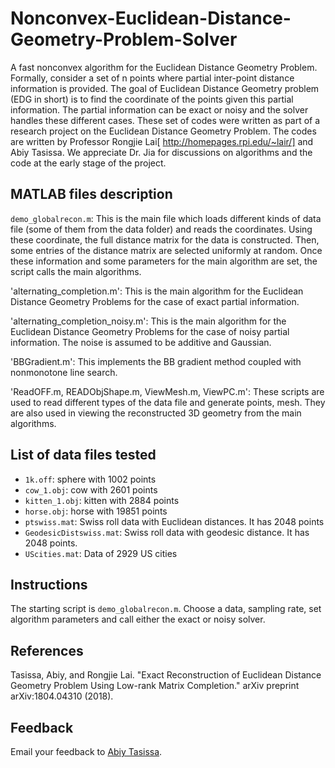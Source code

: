 # Nonconvex-Euclidean-Distance-Geometry-Problem-Solver
A fast nonconvex algorithm for the Euclidean Distance Geometry Problem. Formally, consider a set of n points where partial inter-point distance information is provided. The goal of Euclidean Distance Geometry problem (EDG in short) is to find the coordinate of the points given this partial information. The partial information can be exact or noisy and the solver handles these different cases. These set of codes were written as part of a research project on the Euclidean Distance Geometry Problem. The codes are written by Professor Rongjie Lai[ http://homepages.rpi.edu/~lair/] and Abiy Tasissa. We appreciate Dr. Jia for discussions on algorithms and the code at the early stage of the project.

## MATLAB files description
`demo_globalrecon.m`: This is the main file which loads different kinds of data file (some of them from the data folder) and reads the coordinates. Using these coordinate, the full distance matrix for the data is constructed. Then, some entries of the distance matrix are selected uniformly at random. Once these information and some parameters for the main algorithm are set, the script calls the main algorithms.  

'alternating_completion.m': This is the main algorithm for the Euclidean Distance Geometry Problems for the case of exact partial information. 

'alternating_completion_noisy.m': This is the main algorithm for the Euclidean Distance Geometry Problems for the case of noisy partial information. The noise is assumed to be additive and Gaussian.

'BBGradient.m': This implements the BB gradient method coupled with nonmonotone line search.

'ReadOFF.m, READObjShape.m, ViewMesh.m, ViewPC.m': These scripts are used to read different types of the data file and generate points, mesh. They are also used in viewing the reconstructed 3D geometry from the main algorithms.

## List of data files tested
* `1k.off`: sphere with 1002 points
* `cow_1.obj`: cow with 2601 points
* `kitten_1.obj`: kitten with 2884 points
* `horse.obj`: horse with 19851 points
* `ptswiss.mat`: Swiss roll data with Euclidean distances. It has 2048 points
* `GeodesicDistswiss.mat`: Swiss roll data with geodesic distance. It has 2048 points.
* `UScities.mat`: Data of 2929 US cities

## Instructions

The starting script is `demo_globalrecon.m`. Choose a data, sampling rate, set algorithm parameters and call either the exact or noisy solver. 
## References

Tasissa, Abiy, and Rongjie Lai. "Exact Reconstruction of Euclidean Distance Geometry Problem Using Low-rank Matrix Completion." arXiv preprint arXiv:1804.04310 (2018).

## Feedback

Email your feedback to <a href="mailto:abiy19@gmail.com">Abiy Tasissa</a>.

